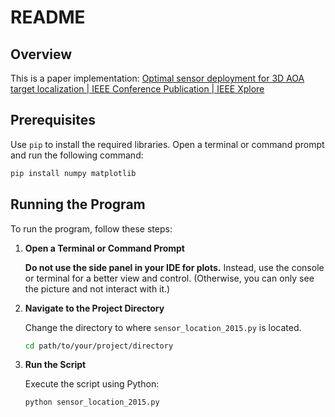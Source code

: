 # README

## Overview

This is a paper implementation: [Optimal sensor deployment for 3D AOA target localization | IEEE Conference Publication | IEEE Xplore](https://ieeexplore.ieee.org/abstract/document/7178430)

## Prerequisites


Use `pip` to install the required libraries. Open a terminal or command prompt and run the following command:

```sh
pip install numpy matplotlib
```

## Running the Program

To run the program, follow these steps:

1. **Open a Terminal or Command Prompt**

   **Do not use the side panel in your IDE for plots.** Instead, use the console or terminal for a better view and control. (Otherwise, you can only see the picture and not interact with it.)

2. **Navigate to the Project Directory**

   Change the directory to where `sensor_location_2015.py` is located. 

   ```sh
   cd path/to/your/project/directory
   ```

3. **Run the Script**

   Execute the script using Python:

   ```sh
   python sensor_location_2015.py
   ```

